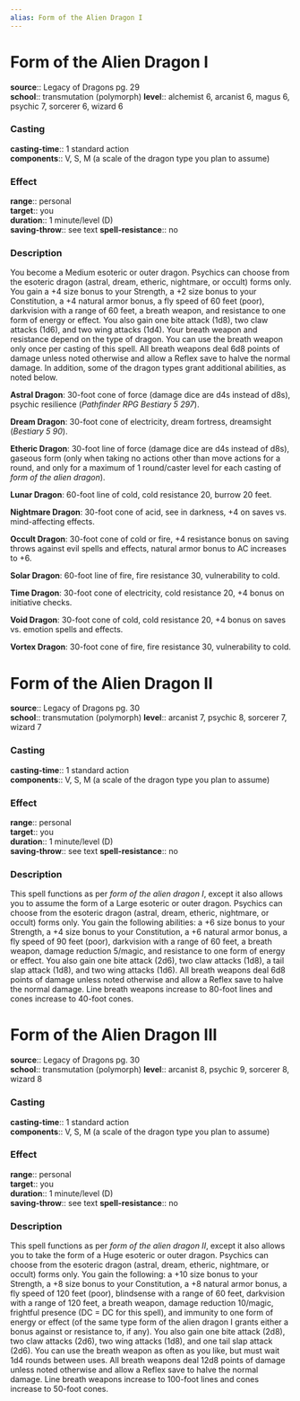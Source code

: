 ```yaml
---
alias: Form of the Alien Dragon I
---
```


# Form of the Alien Dragon I 

**source**:: Legacy of Dragons pg. 29  
**school**:: transmutation (polymorph)
**level**:: alchemist 6, arcanist 6, magus 6, psychic 7, sorcerer 6, wizard 6

### Casting 

**casting-time**:: 1 standard action  
**components**:: V, S, M (a scale of the dragon type you plan to assume)

### Effect 

**range**:: personal  
**target**:: you  
**duration**:: 1 minute/level (D)  
**saving-throw**:: see text
**spell-resistance**:: no

### Description 

You become a Medium esoteric or outer dragon. Psychics can choose from the esoteric dragon (astral, dream, etheric, nightmare, or occult) forms only. You gain a +4 size bonus to your Strength, a +2 size bonus to your Constitution, a +4 natural armor bonus, a fly speed of 60 feet (poor), darkvision with a range of 60 feet, a breath weapon, and resistance to one form of energy or effect. You also gain one bite attack (1d8), two claw attacks (1d6), and two wing attacks (1d4). Your breath weapon and resistance depend on the type of dragon. You can use the breath weapon only once per casting of this spell. All breath weapons deal 6d8 points of damage unless noted otherwise and allow a Reflex save to halve the normal damage. In addition, some of the dragon types grant additional abilities, as noted below.  
  
**Astral Dragon**: 30-foot cone of force (damage dice are d4s instead of d8s), psychic resilience (*Pathfinder RPG Bestiary 5 297*).  
  
**Dream Dragon**: 30-foot cone of electricity, dream fortress, dreamsight (*Bestiary 5 90*).  
  
**Etheric Dragon**: 30-foot line of force (damage dice are d4s instead of d8s), gaseous form (only when taking no actions other than move actions for a round, and only for a maximum of 1 round/caster level for each casting of *form of the alien dragon*).  
  
**Lunar Dragon**: 60-foot line of cold, cold resistance 20, burrow 20 feet.  
  
**Nightmare Dragon**: 30-foot cone of acid, see in darkness, +4 on saves vs. mind-affecting effects.  
  
**Occult Dragon**: 30-foot cone of cold or fire, +4 resistance bonus on saving throws against evil spells and effects, natural armor bonus to AC increases to +6.  
  
**Solar Dragon**: 60-foot line of fire, fire resistance 30, vulnerability to cold.  
  
**Time Dragon**: 30-foot cone of electricity, cold resistance 20, +4 bonus on initiative checks.  
  
**Void Dragon**: 30-foot cone of cold, cold resistance 20, +4 bonus on saves vs. emotion spells and effects.  
  
**Vortex Dragon**: 30-foot cone of fire, fire resistance 30, vulnerability to cold.

# Form of the Alien Dragon II 

**source**:: Legacy of Dragons pg. 30  
**school**:: transmutation (polymorph)
**level**:: arcanist 7, psychic 8, sorcerer 7, wizard 7

### Casting 

**casting-time**:: 1 standard action  
**components**:: V, S, M (a scale of the dragon type you plan to assume)

### Effect 

**range**:: personal  
**target**:: you  
**duration**:: 1 minute/level (D)  
**saving-throw**:: see text
**spell-resistance**:: no

### Description 

This spell functions as per *form of the alien dragon I*, except it also allows you to assume the form of a Large esoteric or outer dragon. Psychics can choose from the esoteric dragon (astral, dream, etheric, nightmare, or occult) forms only. You gain the following abilities: a +6 size bonus to your Strength, a +4 size bonus to your Constitution, a +6 natural armor bonus, a fly speed of 90 feet (poor), darkvision with a range of 60 feet, a breath weapon, damage reduction 5/magic, and resistance to one form of energy or effect. You also gain one bite attack (2d6), two claw attacks (1d8), a tail slap attack (1d8), and two wing attacks (1d6). All breath weapons deal 6d8 points of damage unless noted otherwise and allow a Reflex save to halve the normal damage. Line breath weapons increase to 80-foot lines and cones increase to 40-foot cones.

# Form of the Alien Dragon III 

**source**:: Legacy of Dragons pg. 30  
**school**:: transmutation (polymorph)
**level**:: arcanist 8, psychic 9, sorcerer 8, wizard 8

### Casting 

**casting-time**:: 1 standard action  
**components**:: V, S, M (a scale of the dragon type you plan to assume)

### Effect 

**range**:: personal  
**target**:: you  
**duration**:: 1 minute/level (D)  
**saving-throw**:: see text
**spell-resistance**:: no

### Description 

This spell functions as per *form of the alien dragon II*, except it also allows you to take the form of a Huge esoteric or outer dragon. Psychics can choose from the esoteric dragon (astral, dream, etheric, nightmare, or occult) forms only. You gain the following: a +10 size bonus to your Strength, a +8 size bonus to your Constitution, a +8 natural armor bonus, a fly speed of 120 feet (poor), blindsense with a range of 60 feet, darkvision with a range of 120 feet, a breath weapon, damage reduction 10/magic, frightful presence (DC = DC for this spell), and immunity to one form of energy or effect (of the same type form of the alien dragon I grants either a bonus against or resistance to, if any). You also gain one bite attack (2d8), two claw attacks (2d6), two wing attacks (1d8), and one tail slap attack (2d6). You can use the breath weapon as often as you like, but must wait 1d4 rounds between uses. All breath weapons deal 12d8 points of damage unless noted otherwise and allow a Reflex save to halve the normal damage. Line breath weapons increase to 100-foot lines and cones increase to 50-foot cones.
